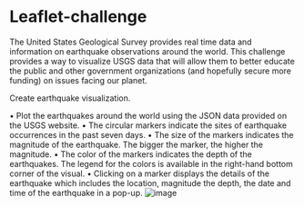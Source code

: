 # Leaflet-challenge

The United States Geological Survey provides real time data and information on earthquake observations around the world. This challenge provides a way to visualize USGS data that will allow them to better educate the public and other government organizations (and hopefully secure more funding) on issues facing our planet.

 Create earthquake visualization.

 
•	Plot the earthquakes around the world using the JSON data provided on the USGS website.
•	The circular markers indicate the sites of earthquake occurrences in the past seven days.
•	The size of the markers indicates the magnitude of the earthquake. The bigger the marker, the higher the magnitude.
•	The color of the markers indicates the depth of the earthquakes. The legend for the colors is available in the right-hand bottom corner of the visual.
•	Clicking on a marker displays the details of the earthquake which includes the location, magnitude the depth, the date and time of the earthquake in a pop-up.
![image](https://github.com/hidyv/Leaflet-challenge/assets/25726099/dcb12c84-7976-444c-a999-68c645f48cb5)
